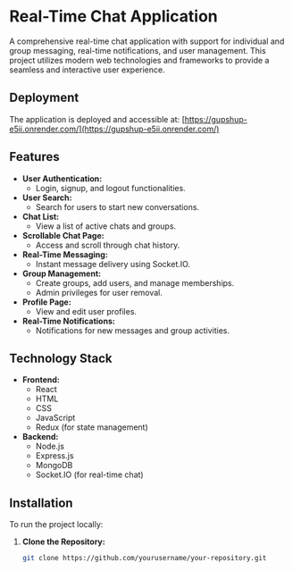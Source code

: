 # Real-Time Chat Application

A comprehensive real-time chat application with support for individual and group messaging, real-time notifications, and user management. This project utilizes modern web technologies and frameworks to provide a seamless and interactive user experience.

## Deployment

The application is deployed and accessible at: [https://gupshup-e5ii.onrender.com/](https://gupshup-e5ii.onrender.com/)


## Features

- **User Authentication:** 
  - Login, signup, and logout functionalities.
- **User Search:**
  - Search for users to start new conversations.
- **Chat List:**
  - View a list of active chats and groups.
- **Scrollable Chat Page:**
  - Access and scroll through chat history.
- **Real-Time Messaging:**
  - Instant message delivery using Socket.IO.
- **Group Management:**
  - Create groups, add users, and manage memberships.
  - Admin privileges for user removal.
- **Profile Page:**
  - View and edit user profiles.
- **Real-Time Notifications:**
  - Notifications for new messages and group activities.

## Technology Stack

- **Frontend:**
  - React
  - HTML
  - CSS
  - JavaScript
  - Redux (for state management)
- **Backend:**
  - Node.js
  - Express.js
  - MongoDB
  - Socket.IO (for real-time chat)



## Installation

To run the project locally:

1. **Clone the Repository:**

   ```bash
   git clone https://github.com/yourusername/your-repository.git
